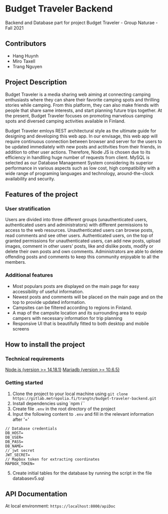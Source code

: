# Budget Traveler Backend

Backend and Database part for project Budget Traveler - Group Naturae - Fall 2021 

## Contributors

* Hang Huynh 
* Miro Taxell 
* Trang Nguyen

## Project Description

Budget Traveler is a media sharing web aiming at connecting camping enthusiasts where they can share their favorite camping spots and thrilling stories while camping. From this platform, they can also make friends with people that share same interests, and start planning future trips together. At the present, Budget Traveler focuses on promoting marvelous camping spots and diversed camping activities available in Finland. 

Budget Traveler emloys REST architectural style as the ultimate guide for designing and developing this web app. In our envisage, this web app will require continuous connection between browser and server for the users to be updated immediately with new posts and actitvities from their friends, in addition to other user actions. Therefore, Node JS is chosen due to its efficiency in handlling huge number of requests from client. MySQL is selected as our Database Management System considering its superior performance in various aspects such as low cost, high compatibility with a wide range of programing languages and technology, around-the-clock availability and security. 

## Features of the project
### User stratification
Users are divided into three different groups (unauthenticated users, authenticated users and administrators) with different permissions to access to the web resources. Unauthenticated users can browse posts, read comments and see other users. Authenticated users, on the top of granted permissions for unauthenticated users, can add new posts, upload images, comment in other users' posts, like and dislike posts, modify or delete their own posts and own comments. Administrators are able to delete offending posts and comments to keep this community enjoyable to all the members.  

### Additional features
- Most populars posts are displayed on the main page for easy accessibility of useful information.
- Newest posts and comments will be placed on the main page and on the top to provide updated information.
- Campsites can be filtered according to regions in Finland.
- A map of the campsite location and its surrounding area to equip campers with necessary information for trip planning
- Responsive UI that is beautifully fitted to both desktop and mobile screens

## How to install the project
### Technical requirements
[Node.js (version >= 14.18.1)](https://nodejs.org/en/)
[Mariadb (version >= 10.6.5)](https://mariadb.org/download/?t=mariadb&p=mariadb&r=10.6.5l)
### Getting started
1. Clone the project to your local machine using `git clone https://gitlab.metropolia.fi/trangtn/budget-traveler-backend.git`
2. Install dependencies using `npm i``
3. Create file `.env` in the root directory of the project
4. Input the following content to `.env` and fill in the relevant information after '=' 
```
// Database credentials
DB_HOST=
DB_USER=
DB_PASS=
DB_NAME=
// jwt secret
JWT_SECRET=
// Mapbox token for extracting coordinates
MAPBOX_TOKEN= 
```
5. Create initial tables for the database by running the script in the file databasev5.sql

## API Documentation
At local environment: `https://localhost:8000/apiDoc`
